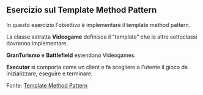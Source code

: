 ## Esercizio sul Template Method Pattern

In questo esercizio l'obiettivo è implementare il template method pattern.

La classe astratta **Videogame** definisce il "template" che le altre sottoclassi dovranno implementare.

**GranTurismo** e **Battlefield** estendono Videogames.

**Executor** si comporta come un client e fa scegliere a l'utente il gioco da inizializzare, eseguire e terminare.

Fonte:
[Template Method Pattern](https://www.oodesign.com/template-method-pattern.html)
